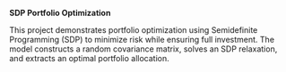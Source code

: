 <b>SDP Portfolio Optimization</b>

This project demonstrates portfolio optimization using Semidefinite Programming (SDP) to minimize risk while ensuring full investment. The model constructs a random covariance matrix, solves an SDP relaxation, and extracts an optimal portfolio allocation.
